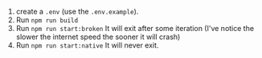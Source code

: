 1. create a `.env` (use the `.env.example`).
2. Run `npm run build`
3. Run `npm run start:broken` It will exit after some iteration (I've notice the slower the internet speed the sooner it will crash)
4. Run `npm run start:native` It will never exit.

